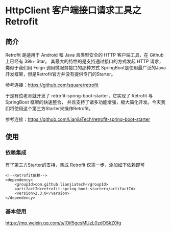 # HttpClient 客户端接口请求工具之 Retrofit

## 简介
Retrofit 是适用于 Android 和 Java 且类型安全的 HTTP 客户端工具，在 Github 上已经有 39k+ Star。
其最大的特性的是支持通过接口的方式发起 HTTP 请求，类似于我们用 Feign 调用微服务接口的那种方式
SpringBoot是使用最广泛的Java开发框架，但是Retrofit官方并没有提供专门的Starter。

参考连接：https://github.com/square/retrofit

于是有位老哥就开发了 retrofit-spring-boot-starter，它实现了 Retrofit 与 SpringBoot 框架的快速整合，
并且支持了诸多功能增强，极大简化开发。今天我们将使用这个第三方Starter来操作Retrofit。

参考连接：https://github.com/LianjiaTech/retrofit-spring-boot-starter

## 使用

### 依赖集成
有了第三方Starter的支持，集成 Retrofit 仅需一步，添加如下依赖即可

~~~
<!--Retrofit依赖-->
<dependency>
    <groupId>com.github.lianjiatech</groupId>
    <artifactId>retrofit-spring-boot-starter</artifactId>
    <version>2.3.0</version>
</dependency>
~~~

### 基本使用

https://mp.weixin.qq.com/s/lOif5gesMUzL0zdOSkZ0fg